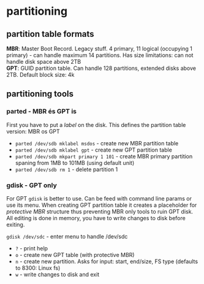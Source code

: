 # partitioning

## partition table formats

**MBR**: Master Boot Record. Legacy stuff. 4 primary, 11 logical (occupying 1 primary) - can handle maximum 14 partitions. Has size limitations: can not handle disk space above 2TB   
**GPT**: GUID partition table. Can handle 128 partitions, extended disks above 2TB. Default block size: 4k

## partitioning tools
### parted - MBR és GPT is
First you have to put a *label* on the disk. This defines the partition table version: MBR os GPT
* `parted /dev/sdb mklabel msdos` - create new MBR partition table
* `parted /dev/sdb mklabel gpt` - create new GPT partition table
* `parted /dev/sdb mkpart primary 1 101` - create MBR primary partition spaning from 1MB to 101MB (using default unit)
* `parted /dev/sdb rm 1` - delete partition 1

### gdisk - GPT only
For GPT `gdisk` is better to use. Can be feed with command line params or use its menu. When creating GPT partition table it creates a placeholder for *protective MBR* structure thus preventing MBR only tools to ruin GPT disk.  
All editing is done in memory, you have to write changes to disk before exiting.

`gdisk /dev/sdc` - enter menu to handle /dev/sdc
* `?` - print help
* `o` - create new GPT table (with protective MBR)
* `n` - create new partition. Asks for input: start, end/size, FS type (defaults to 8300: Linux fs) 
* `w` - write changes to disk and exit

